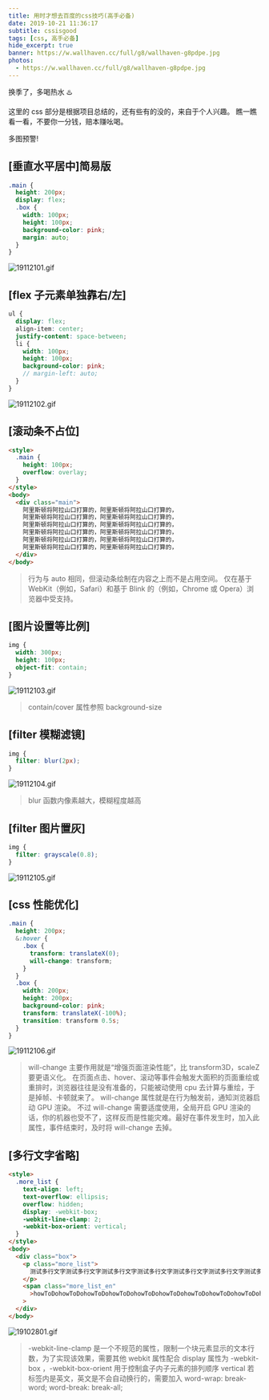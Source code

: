 ```yaml
---
title: 用时才想去百度的css技巧(高手必备)
date: 2019-10-21 11:36:17
subtitle: cssisgood
tags: [css, 高手必备]
hide_excerpt: true
banner: https://w.wallhaven.cc/full/g8/wallhaven-g8pdpe.jpg
photos:
  - https://w.wallhaven.cc/full/g8/wallhaven-g8pdpe.jpg
---
```


换季了，多喝热水 ♨️

<!-- more -->

这里的 css 部分是根据项目总结的，还有些有的没的，来自于个人兴趣。
瞧一瞧看一看，不要你一分钱，赔本赚吆喝。

多图预警!

## [垂直水平居中]简易版

```scss
.main {
  height: 200px;
  display: flex;
  .box {
    width: 100px;
    height: 100px;
    background-color: pink;
    margin: auto;
  }
}
```

![19112101.gif](https://i.loli.net/2019/10/21/DFGkYZjnUI9gzbH.gif)

## [flex 子元素单独靠右/左]

```scss
ul {
  display: flex;
  align-item: center;
  justify-content: space-between;
  li {
    width: 100px;
    height: 100px;
    background-color: pink;
    // margin-left: auto;
  }
}
```

![19112102.gif](https://i.loli.net/2019/10/21/KZEmDfbs3zIx6lX.gif)

## [滚动条不占位]

```html
<style>
  .main {
    height: 100px;
    overflow: overlay;
  }
</style>
<body>
  <div class="main">
    阿里斯顿将阿拉山口打算的，阿里斯顿将阿拉山口打算的，
    阿里斯顿将阿拉山口打算的，阿里斯顿将阿拉山口打算的，
    阿里斯顿将阿拉山口打算的，阿里斯顿将阿拉山口打算的，
    阿里斯顿将阿拉山口打算的，阿里斯顿将阿拉山口打算的，
    阿里斯顿将阿拉山口打算的，阿里斯顿将阿拉山口打算的，
    阿里斯顿将阿拉山口打算的，阿里斯顿将阿拉山口打算的，
  </div>
</body>
```

> 行为与 auto 相同，但滚动条绘制在内容之上而不是占用空间。 仅在基于 WebKit（例如，Safari）和基于 Blink 的（例如，Chrome 或 Opera）浏览器中受支持。

## [图片设置等比例]

```scss
img {
  width: 300px;
  height: 100px;
  object-fit: contain;
}
```

![19112103.gif](https://i.loli.net/2019/10/21/k5KDsSOReahWqLd.gif)

> contain/cover 属性参照 background-size

## [filter 模糊滤镜]

```scss
img {
  filter: blur(2px);
}
```

![19112104.gif](https://i.loli.net/2019/10/21/mI9ptxfe8RVP74a.gif)

> blur 函数内像素越大，模糊程度越高

## [filter 图片置灰]

```scss
img {
  filter: grayscale(0.8);
}
```

![19112105.gif](https://i.loli.net/2019/10/21/2vtndUoANSj9Wpy.gif)

## [css 性能优化]

```scss
.main {
  height: 200px;
  &:hover {
    .box {
      transform: translateX(0);
      will-change: transform;
    }
  }
  .box {
    width: 200px;
    height: 200px;
    background-color: pink;
    transform: translateX(-100%);
    transition: transform 0.5s;
  }
}
```

![19112106.gif](https://i.loli.net/2019/10/21/jZL9AQhCf8xpO7E.gif)

> will-change 主要作用就是“增强页面渲染性能”，比 transform3D，scaleZ 要更语义化。
> 在页面点击、hover、滚动等事件会触发大面积的页面重绘或重排时，浏览器往往是没有准备的，只能被动使用 cpu 去计算与重绘，于是掉帧、卡顿就来了。
> will-change 属性就是在行为触发前，通知浏览器启动 GPU 渲染。
> 不过 will-change 需要适度使用，全局开启 GPU 渲染的话，你的机器也受不了，这样反而是性能灾难。最好在事件发生时，加入此属性，事件结束时，及时将 will-change 去掉。

## [多行文字省略]

```html
<style>
  .more_list {
    text-align: left;
    text-overflow: ellipsis;
    overflow: hidden;
    display: -webkit-box;
    -webkit-line-clamp: 2;
    -webkit-box-orient: vertical;
  }
</style>
<body>
  <div class="box">
    <p class="more_list">
      测试多行文字测试多行文字测试多行文字测试多行文字测试多行文字测试多行文字测试多行文字测试多行文字测试多行文字测试多行文字
    </p>
    <span class="more_list_en"
      >howToDohowToDohowToDohowToDohowToDohowToDohowToDohowToDohowToDohowToDohowToDohowToDo</span
    >
  </div>
</body>
```

![19102801.gif](https://i.loli.net/2019/10/28/XE1Hq5i79FZeBhl.gif)

> -webkit-line-clamp 是一个不规范的属性，限制一个块元素显示的文本行数，为了实现该效果，需要其他 webkit 属性配合
> display 属性为 -webkit-box ，-webkit-box-orient 用于控制盒子内子元素的排列顺序 vertical
> 若标签内是英文，英文是不会自动换行的，需要加入 word-wrap: break-word; word-break: break-all;
